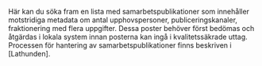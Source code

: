 Här kan du söka fram en lista med samarbetspublikationer som innehåller motstridiga metadata om antal upphovspersoner, publiceringskanaler, fraktionering med flera uppgifter. Dessa poster behöver först bedömas och åtgärdas i lokala system innan posterna kan ingå i kvalitetssäkrade uttag. Processen för hantering av samarbetspublikationer finns beskriven i [Lathunden].  






